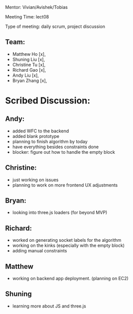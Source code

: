 Mentor: Vivian/Avishek/Tobias

Meeting Time: lect08

Type of meeting: daily scrum, project discussion

## Team: 
- Matthew Ho    [x], 
- Shuning Liu   [x],
- Christine Tu  [x],
- Richard Gao   [x],
- Andy Liu      [x], 
- Bryan Zhang   [x],

# Scribed Discussion:

## Andy:
- added WFC to the backend
- added blank prototype
- planning to finish algorithm by today
- have everything besides constraints done
- blocker: figure out how to handle the empty block

## Christine:
- just working on issues
- planning to work on more frontend UX adjustments

## Bryan:
- looking into three.js loaders (for beyond MVP)

## Richard:
- worked on generating socket labels for the algorithm
- working on the kinks (especially with the empty block)
- adding manual constraints

## Matthew
- working on backend app deployment. (planning on EC2)

## Shuning
- learning more about JS and three.js

